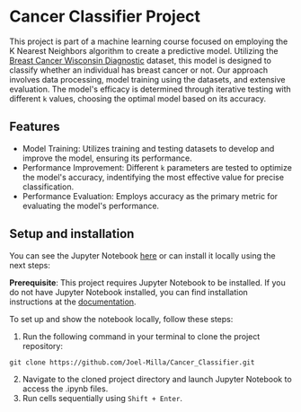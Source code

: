 # Cancer Classifier Project
This project is part of a machine learning course focused on employing the K Nearest Neighbors algorithm to create a predictive model. Utilizing the [Breast Cancer Wisconsin Diagnostic](https://archive.ics.uci.edu/dataset/17/breast+cancer+wisconsin+diagnostic) dataset, this model is designed to classify whether an individual has breast cancer or not. Our approach involves data processing, model training using the datasets, and extensive evaluation. The model's efficacy is determined through iterative testing with different `k` values, choosing the optimal model based on its accuracy.

## Features
- Model Training: Utilizes training and testing datasets to develop and improve the model, ensuring its performance.
- Performance Improvement: Different `k` parameters are tested to optimize the model's accuracy, indentifying the most effective value for precise classification.
- Performance Evaluation: Employs accuracy as the primary metric for evaluating the model's performance.

## Setup and installation
You can see the Jupyter Notebook [here](Cancer%20Classifier.ipynb) or can install it locally using the next steps:

**Prerequisite**: This project requires Jupyter Notebook to be installed. If you do not have Jupyter Notebook installed, you can find installation instructions at the [documentation](https://jupyter.org).

To set up and show the notebook locally, follow these steps:
1. Run the following command in your terminal to clone the project repository:
```shell
git clone https://github.com/Joel-Milla/Cancer_Classifier.git
```
2. Navigate to the cloned project directory and launch Jupyter Notebook to access the .ipynb files.
3. Run cells sequentially using `Shift + Enter`.
